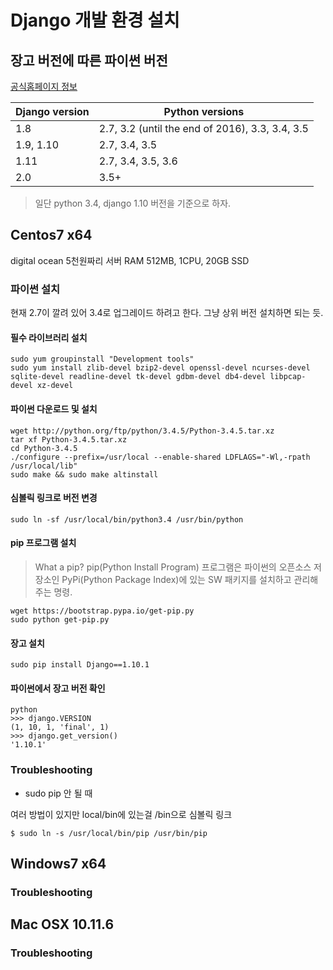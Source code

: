 # Django 개발 환경 설치

## 장고 버전에 따른 파이썬 버전

[공식홈페이지 정보](https://docs.djangoproject.com/en/1.10/faq/install/#faq-python-version-support)


| Django version | Python versions                                 |
| ---            | ---                                             |
| 1.8            | 2.7, 3.2 (until the end of 2016), 3.3, 3.4, 3.5 |
| 1.9, 1.10      | 2.7, 3.4, 3.5                                   |
| 1.11           | 2.7, 3.4, 3.5, 3.6                              |
| 2.0            | 3.5+                                            |

> 일단 python 3.4, django 1.10 버전을 기준으로 하자.

## Centos7 x64

digital ocean 5천원짜리 서버 RAM 512MB, 1CPU, 20GB SSD

### 파이썬 설치

현재 2.7이 깔려 있어 3.4로 업그레이드 하려고 한다. 그냥 상위 버전 설치하면 되는 듯.

#### 필수 라이브러리 설치

```
sudo yum groupinstall "Development tools"
sudo yum install zlib-devel bzip2-devel openssl-devel ncurses-devel sqlite-devel readline-devel tk-devel gdbm-devel db4-devel libpcap-devel xz-devel
```

#### 파이썬 다운로드 및 설치

```
wget http://python.org/ftp/python/3.4.5/Python-3.4.5.tar.xz
tar xf Python-3.4.5.tar.xz
cd Python-3.4.5
./configure --prefix=/usr/local --enable-shared LDFLAGS="-Wl,-rpath /usr/local/lib"
sudo make && sudo make altinstall
```

#### 심볼릭 링크로 버전 변경

```
sudo ln -sf /usr/local/bin/python3.4 /usr/bin/python
```

#### pip 프로그램 설치

> What a pip? pip(Python Install Program) 프로그램은 파이썬의 오픈소스 저장소인 PyPi(Python Package Index)에 있는 SW 패키지를 설치하고 관리해주는 명령.

```
wget https://bootstrap.pypa.io/get-pip.py
sudo python get-pip.py
```

#### 장고 설치

```
sudo pip install Django==1.10.1
```

#### 파이썬에서 장고 버전 확인

```
python
>>> django.VERSION
(1, 10, 1, 'final', 1)
>>> django.get_version()
'1.10.1'
```

### Troubleshooting

* sudo pip 안 될 때

여러 방법이 있지만 local/bin에 있는걸 /bin으로 심볼릭 링크

```
$ sudo ln -s /usr/local/bin/pip /usr/bin/pip
```

## Windows7 x64

### Troubleshooting

## Mac OSX 10.11.6

### Troubleshooting
